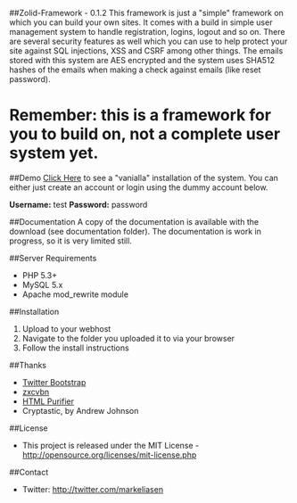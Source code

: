 ##Zolid-Framework - 0.1.2
This framework is just a "simple" framework on which you can build your own sites. It comes with a build in simple user management system to handle registration, logins, logout and so on. There are several security features as well which you can use to help protect your site against SQL injections, XSS and CSRF among other things. The emails stored with this system are AES encrypted and the system uses SHA512 hashes of the emails when making a check against emails (like reset password).

**Remember: this is a framework for you to build on, not a complete user system yet.**
=======

##Demo
[Click Here](http://zolidframe.zolidcore.com) to see a "vanialla" installation of the system.
You can either just create an account or login using the dummy account below.

**Username:** test
**Password:** password

##Documentation
A copy of the documentation is available with the download (see documentation folder).
The documentation is work in progress, so it is very limited still.

##Server Requirements
* PHP 5.3+
* MySQL 5.x
* Apache mod_rewrite module

##Installation
1. Upload to your webhost
2. Navigate to the folder you uploaded it to via your browser
3. Follow the install instructions

##Thanks
* [Twitter Bootstrap](https://github.com/twitter/bootstrap)
* [zxcvbn](https://github.com/lowe/zxcvbn)
* [HTML Purifier](https://github.com/ezyang/htmlpurifier)
* Cryptastic, by Andrew Johnson

##License
* This project is released under the MIT License - http://opensource.org/licenses/mit-license.php

##Contact
* Twitter: http://twitter.com/markeliasen
